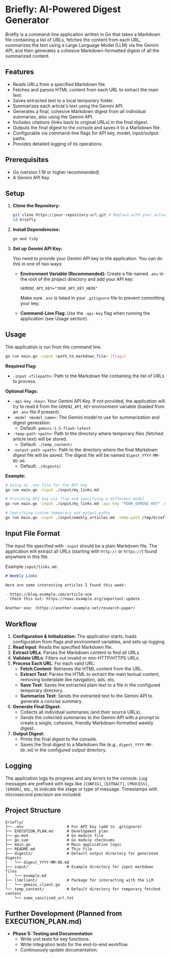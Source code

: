 # Briefly: AI-Powered Digest Generator

Briefly is a command-line application written in Go that takes a Markdown file containing a list of URLs, fetches the content from each URL, summarizes the text using a Large Language Model (LLM) via the Gemini API, and then generates a cohesive Markdown-formatted digest of all the summarized content.

## Features

- Reads URLs from a specified Markdown file.
- Fetches and parses HTML content from each URL to extract the main text.
- Saves extracted text to a local temporary folder.
- Summarizes each article's text using the Gemini API.
- Generates a final, cohesive Markdown digest from all individual summaries, also using the Gemini API.
- Includes citations (links back to original URLs) in the final digest.
- Outputs the final digest to the console and saves it to a Markdown file.
- Configurable via command-line flags for API key, model, input/output paths.
- Provides detailed logging of its operations.

## Prerequisites

- Go (version 1.18 or higher recommended)
- A Gemini API Key

## Setup

1. **Clone the Repository:**

   ```bash
   git clone https://your-repository-url.git # Replace with your actual repository URL
   cd briefly
   ```

2. **Install Dependencies:**

   ```bash
   go mod tidy
   ```

3. **Set up Gemini API Key:**

   You need to provide your Gemini API key to the application. You can do this in one of two ways:

   - **Environment Variable (Recommended):** Create a file named `.env` in the root of the project directory and add your API key:

     ```
     GEMINI_API_KEY="YOUR_API_KEY_HERE"
     ```

     Make sure `.env` is listed in your `.gitignore` file to prevent committing your key.

   - **Command-Line Flag:** Use the `-api-key` flag when running the application (see Usage section).

## Usage

The application is run from the command line.

```bash
go run main.go -input <path_to_markdown_file> [flags]
```

**Required Flag:**

- `-input <filepath>`: Path to the Markdown file containing the list of URLs to process.

**Optional Flags:**

- `-api-key <key>`: Your Gemini API Key. If not provided, the application will try to read it from the `GEMINI_API_KEY` environment variable (loaded from an `.env` file if present).
- `-model <model_name>`: The Gemini model to use for summarization and digest generation.
  - Default: `gemini-1.5-flash-latest`
- `-temp-path <path>`: Path to the directory where temporary files (fetched article text) will be stored.
  - Default: `./temp_content/`
- `-output-path <path>`: Path to the directory where the final Markdown digest file will be saved. The digest file will be named `digest_YYYY-MM-DD.md`.
  - Default: `./digests/`

**Example:**

```bash
# Using an .env file for the API key
go run main.go -input ./input/my_links.md

# Providing API key via flag and specifying a different model
go run main.go -input ./input/my_links.md -api-key "YOUR_GEMINI_KEY" -model "gemini-1.0-pro"

# Specifying custom temporary and output paths
go run main.go -input ./input/weekly_articles.md -temp-path /tmp/briefly_cache -output-path ./generated_digests
```

## Input File Format

The input file specified with `-input` should be a plain Markdown file. The application will extract all URLs (starting with `http://` or `https://`) found anywhere in this file.

Example `input/links.md`:

```markdown
# Weekly Links

Here are some interesting articles I found this week:

- https://blog.example.com/article-one
- Check this out: https://news.example.org/important-update

Another one: (https://another.example.net/research-paper)
```

## Workflow

1. **Configuration & Initialization**: The application starts, loads configuration from flags and environment variables, and sets up logging.
2. **Read Input**: Reads the specified Markdown file.
3. **Extract URLs**: Parses the Markdown content to find all URLs.
4. **Validate URLs**: Filters out invalid or non-HTTP/HTTPS URLs.
5. **Process Each URL**: For each valid URL:
   - **Fetch Content**: Retrieves the HTML content from the URL.
   - **Extract Text**: Parses the HTML to extract the main textual content, removing boilerplate like navigation, ads, etc.
   - **Save Text**: Saves the extracted plain text to a file in the configured temporary directory.
   - **Summarize Text**: Sends the extracted text to the Gemini API to generate a concise summary.
6. **Generate Final Digest**:
   - Collects all individual summaries (and their source URLs).
   - Sends the collected summaries to the Gemini API with a prompt to create a single, cohesive, friendly Markdown-formatted weekly digest.
7. **Output Digest**:
   - Prints the final digest to the console.
   - Saves the final digest to a Markdown file (e.g., `digest_YYYY-MM-DD.md`) in the configured output directory.

## Logging

The application logs its progress and any errors to the console. Log messages are prefixed with tags like `[CONFIG]`, `[EXTRACT]`, `[PROCESS]`, `[ERROR]`, etc., to indicate the stage or type of message. Timestamps with microsecond precision are included.

## Project Structure

```
briefly/
├── .env                   # For API key (add to .gitignore)
├── EXECUTION_PLAN.md      # Development plan
├── go.mod                 # Go module file
├── go.sum                 # Go module checksums
├── main.go                # Main application logic
├── README.md              # This file
├── digests/               # Default output directory for generated digests
│   └── digest_YYYY-MM-DD.md
├── input/                 # Example directory for input markdown files
│   └── example.md
├── llmclient/             # Package for interacting with the LLM
│   └── gemini_client.go
└── temp_content/          # Default directory for temporary fetched content
    └── some_sanitized_url.txt
```

## Further Development (Planned from EXECUTION_PLAN.md)

- **Phase 5: Testing and Documentation**
  - Write unit tests for key functions.
  - Write integration tests for the end-to-end workflow.
  - Continuously update documentation.
